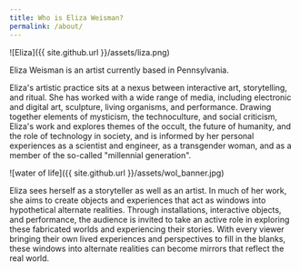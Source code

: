 ```yaml
---
title: Who is Eliza Weisman?
permalink: /about/
---
```


![Eliza]({{ site.github.url }}/assets/liza.png)

<p class="lead">Eliza Weisman is an artist currently based in Pennsylvania.</p>

Eliza's artistic practice sits at a nexus between interactive art, storytelling, and ritual. She has worked with a wide range of media, including electronic and digital art, sculpture, living organisms, and performance. Drawing together elements of mysticism, the technoculture, and social criticism, Eliza's work and explores themes of the occult, the future of humanity, and the role of technology in society, and is informed by her personal experiences as a scientist and engineer, as a transgender woman, and as a member of the so-called "millennial generation".

![water of life]({{ site.github.url }}/assets/wol_banner.jpg)

Eliza sees herself as a storyteller as well as an artist. In much of her work, she aims to create objects and experiences that act as windows into hypothetical alternate realities. Through installations, interactive objects, and performance, the audience is invited to take an active role in exploring these fabricated worlds and experiencing their stories. With every viewer bringing their own lived experiences and perspectives to fill in the blanks, these windows into alternate realities can become mirrors that reflect the real world.
